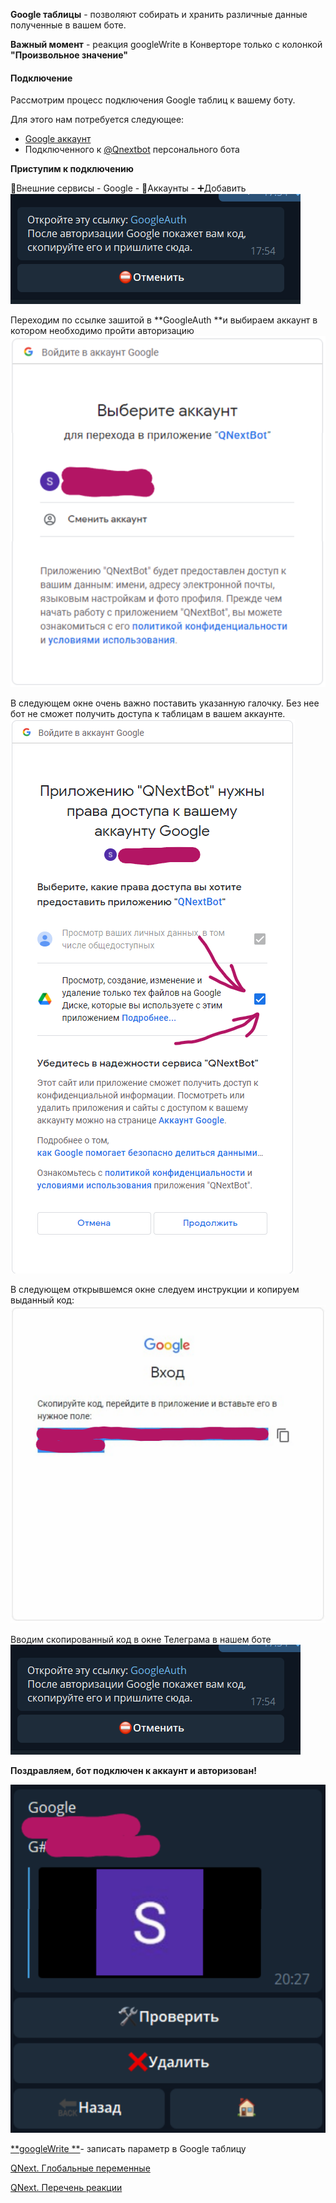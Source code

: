 
**Google таблицы** - позволяют собирать и хранить различные данные полученные в вашем боте. 

**Важный момент** - реакция googleWrite в Конверторе только с колонкой **"Произвольное значение"**


#### Подключение

Рассмотрим процесс подключения Google таблиц к вашему боту.

Для этого нам потребуется следующее:
* [Google аккаунт](https://www.google.com/accounts?hl=RU)
* Подключенного к [@Qnextbot](http://t.me/QNextbot) персонального бота



**Приступим к подключению**

🧩Внешние сервисы - Google - 🧰Аккаунты - ➕Добавить
![](./1.png)

Переходим по ссылке зашитой в **GoogleAuth **и выбираем аккаунт в котором необходимо пройти авторизацию
![](./2.png)

В следующем окне очень важно поставить указанную галочку. Без нее бот не сможет получить доступа к таблицам в вашем аккаунте.
![](./3.png)

В следующем открывшемся окне следуем инструкции и копируем выданный код:
![](./4.png)

Вводим скопированный код в окне Телеграма в нашем боте
![](./5.png)

**Поздравляем, бот подключен к аккаунт и авторизован!**


![](./6.png)



[**googleWrite **](/ph/QNext-admin-reaction-googleWrite-09-25)- записать параметр в Google таблицу



[QNext. Глобальные переменные](/ph/QNext-admin-GlobalVariables-about-05-08)

[QNext. Перечень реакции](/ph/QNext-admin-reaction-about-05-01)

